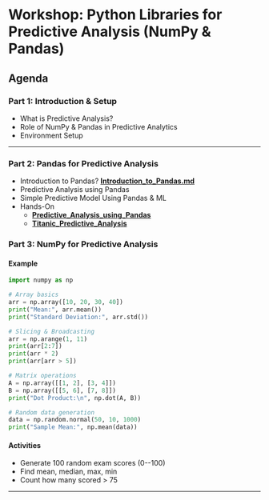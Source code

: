 # Workshop: Python Libraries for Predictive Analysis (NumPy & Pandas)

## Agenda

### **Part 1: Introduction & Setup**

-   What is Predictive Analysis?
-   Role of NumPy & Pandas in Predictive Analytics
-   Environment Setup


------------------------------------------------------------------------
### **Part 2: Pandas for Predictive Analysis**
- Introduction to Pandas? **[Introduction_to_Pandas.md](Introduction_to_Pandas.md)**
- Predictive Analysis using Pandas
- Simple Predictive Model Using Pandas & ML
- Hands-On
    - **[Predictive_Analysis_using_Pandas](Predictive_Analysis_using_Pandas.md)**
    - **[Titanic_Predictive_Analysis](Titanic_Predictive_Analysis.md)**


### **Part 3: NumPy for Predictive Analysis**

#### Example

``` python
import numpy as np

# Array basics
arr = np.array([10, 20, 30, 40])
print("Mean:", arr.mean())
print("Standard Deviation:", arr.std())

# Slicing & Broadcasting
arr = np.arange(1, 11)
print(arr[2:7])
print(arr * 2)
print(arr[arr > 5])

# Matrix operations
A = np.array([[1, 2], [3, 4]])
B = np.array([[5, 6], [7, 8]])
print("Dot Product:\n", np.dot(A, B))

# Random data generation
data = np.random.normal(50, 10, 1000)
print("Sample Mean:", np.mean(data))
```

#### Activities

-   Generate 100 random exam scores (0--100)
-   Find mean, median, max, min
-   Count how many scored \> 75

------------------------------------------------------------------------

